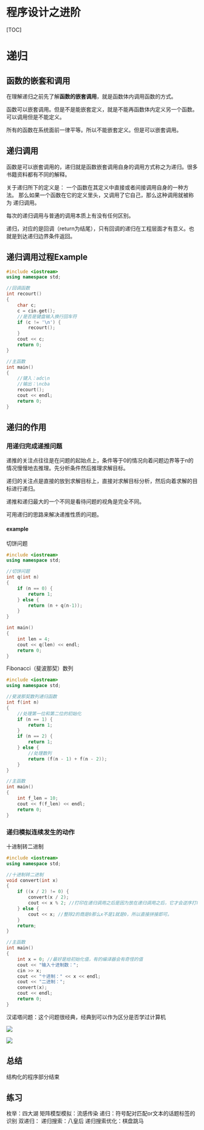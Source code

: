 # 程序设计之进阶

[TOC]

# 递归

## 函数的嵌套和调用
在理解递归之前先了解**函数的嵌套调用**，就是函数体内调用函数的方式。

函数可以嵌套调用。但是不是能嵌套定义，就是不能再函数体内定义另一个函数。可以调用但是不能定义。

所有的函数在系统面前一律平等。所以不能嵌套定义。但是可以嵌套调用。

## 递归调用
函数是可以嵌套调用的，递归就是函数嵌套调用自身的调用方式称之为递归。很多书籍资料都有不同的解释。

关于递归所下的定义是： 一个函数在其定义中直接或者间接调用自身的一种方法。 那么如果一个函数在它的定义里头，又调用了它自己，那么这种调用就被称为 递归调用。

每次的递归调用与普通的调用本质上有没有任何区别。

递归，对应的是回调（return为结尾），只有回调的递归在工程层面才有意义。也就是到达递归边界条件返回。


## 递归调用过程Example

```c++
#include <iostream>
using namespace std;

//回调函数
int recourt()
{
    char c;
    c = cin.get();
    //是否是键盘输入换行回车符
    if (c != '\n') {
        recourt();
    }
    cout << c;
    return 0;
}

//主函数
int main()
{
    //键入：adc\n
    //输出：\ncba
    recourt();
    cout << endl;
    return 0;
}
```

## 递归的作用
### 用递归完成递推问题

递推的关注点往往是在问题的起始点上，条件等于0的情况向着问题边界等于n的情况慢慢地去推理。先分析条件然后推理求解目标。

递归的关注点是直接的放到求解目标上，直接对求解目标分析，然后向着求解的目标进行递归。 

递推和递归最大的一个不同是看待问题的视角是完全不同。

可用递归的思路来解决递推性质的问题。

#### example

切饼问题

```c++
#include <iostream>
using namespace std;

//切饼问题
int q(int n)
{
    if (n == 0) {
        return 1;
    } else {
        return (n + q(n-1));
    }
}

int main()
{
    int len = 4;
    cout << q(len) << endl;
    return 0;
}
```

Fibonacci（斐波那契）数列

```c++
#include <iostream>
using namespace std;

//斐波那契数列递归函数
int f(int n)
{
    //处理第一位和第二位的初始化
    if (n == 1) {
        return 1;
    }
    if (n == 2) {
        return 1;
    } else {
        //处理数列
        return (f(n - 1) + f(n - 2));
    }
}

//主函数
int main()
{
    int f_len = 10;
    cout << f(f_len) << endl;
    return 0;
}
```

### 递归模拟连续发生的动作

十进制转二进制

```c++
#include <iostream>
using namespace std;

//十进制转二进制
void convert(int x)
{
    if ((x / 2) != 0) {
        convert(x / 2);
        cout << x % 2; //打印在递归调用之后是因为放在递归调用之后，它才会逆序打印出来
    } else {
        cout << x; //整除2的商是0那么x不是1就是0，所以直接拼接即可。
    }
    return;
}

//主函数
int main()
{   
    int x = 0; //最好是给初始化值，有的编译器会有奇怪的值
    cout << "输入十进制数：";
    cin >> x;
    cout << "十进制：" << x << endl;
    cout << "二进制：";
    convert(x);
    cout << endl;
    return 0;
}
```

汉诺塔问题：这个问题很经典，经典到可以作为区分是否学过计算机

![](./images/汉诺塔问题.jpg)

![](./images/汉诺塔代码.jpg)


## 总结

结构化的程序部分结束

## 练习

枚举：四大湖
矩阵模型模拟：流感传染
递归：符号配对匹配or文本的话题标签的识别
双递归：
递归搜索：八皇后
递归搜索优化：棋盘跳马






